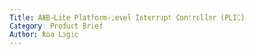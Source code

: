 ```yaml
---
Title: AHB-Lite Platform-Level Interrupt Controller (PLIC)
Category: Product Brief
Author: Roa Logic
---
```

